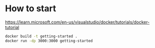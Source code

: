 # How to start

<https://learn.microsoft.com/en-us/visualstudio/docker/tutorials/docker-tutorial>

```bash
docker build -t getting-started .
docker run -dp 3000:3000 getting-started
```
